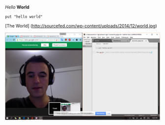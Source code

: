 *Hello* **World**

    put "hello world"

[The World] (http://sourcefed.com/wp-content/uploads/2014/12/world.jpg)

![alt text](https://github.com/jammy9643/phase-0-gps-1/blob/master/teamwork.png "Teamwork")
